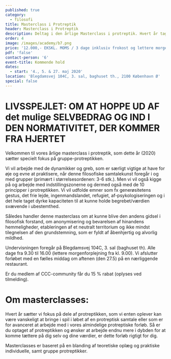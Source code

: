 ```yaml
---
published: true
category:
  - filosofi
title: Masterclass i Protreptik
header: Masterclass i Protreptik
description: Deltag i den årlige Masterclass i protreptik. Hvert år tager vi fat på forskellige teoretiske temaer og afprøver dem med hinanden i praksis. Mød andre erfarne protreptikere og del dine erfaringer og indsigter.
order: 4
image: /images/academy/b7.png
price: '12.000,- EKSKL. MOMS / 3 dage inklusiv frokost og lettere morgenforplejning'
pdf: 'false'
contact-person: '6'
event-title: Kommende hold
dates:
  - start: '4., 5. & 27. maj 2020'
location: 'Blegdamsvej 104C, 3. sal, baghuset th., 2100 København Ø'
special: false
---
```


# LIVSSPEJLET: OM AT HOPPE UD AF det mulige SELVBEDRAG OG IND I DEN NORMATIVITET, DER KOMMER FRA HJERTET

Velkommen til vores årlige masterclass i protreptik, som dette år (2020) sætter specielt fokus på gruppe-protreptikken. 

Vi vil arbejde med de dynamikker og greb, som er særligt vigtige at have for øje og evne at praktisere, når denne filosofiske samtalekunst foregår i og med grupper (primært i størrelsesordenen: 3-6 stk.). Men vi vil også kigge på og arbejde med indstillingszonerne og dermed også med de 10 principper i protreptikken.
Vi vil udfolde emner som fx generøsitetens gestus, det frie lejde, ingenmandslandet, refugiet, af-psykologiseringen og i det hele taget dyrke kapaciteten til at kunne holde begrebet/værdien svævende i ubestemthed.

Således handler denne masterclass om at kunne blive den andens gidsel i filosofisk forstand, om anonymisering og bevarelsen af hinandens hemmeligheder, etableringen af et neutralt territorium og ikke mindst tilegnelsen af den grundstemning, som er fyldt af åbenhjertig og alvorlig mildhed.

Undervisningen foregår på Blegdamsvej 104C, 3. sal (baghuset th). Alle dage fra 9.30 til 16.00 (lettere morgenforplejning fra kl. 9.00). Vi afslutter forløbet med en fælles middag om aftenen (den 27.5) på en nærliggende restaurant.

Er du medlem af CCC-community får du 15 % rabat (oplyses ved tilmelding).

# Om masterclasses:
Hvert år sætter vi fokus på dele af protreptikken, som vi enten oplever kan være vanskeligt at bringe i spil i løbet af en protreptisk samtale eller som er for avanceret at arbejde med i vores almindelige protreptiske forløb. Så er du optaget af protreptikken og ønsker at arbejde endnu mere i dybden for at komme tættere på dig selv og dine værdier, er dette forløb rigtigt for dig.

Masterclasses er baseret på en blanding af teoretiske oplæg og praktiske individuelle, samt gruppe protreptikker.
